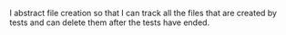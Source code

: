 I abstract file creation so that I can track all the files that are created by tests and can delete them after the tests have ended.